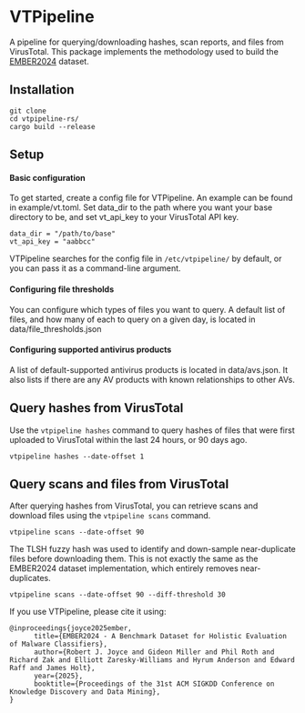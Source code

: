 # VTPipeline

A pipeline for querying/downloading hashes, scan reports, and files from VirusTotal. This package implements the methodology used to build the [EMBER2024](https://github.com/FutureComputing4AI/EMBER2024/) dataset.

## Installation
```
git clone 
cd vtpipeline-rs/
cargo build --release
```

## Setup


#### Basic configuration
To get started, create a config file for VTPipeline. An example can be found in example/vt.toml. Set data_dir to the path where you want your base directory to be, and set vt_api_key to your VirusTotal API key.

```
data_dir = "/path/to/base"
vt_api_key = "aabbcc"
```

VTPipeline searches for the config file in ```/etc/vtpipeline/``` by default, or you can pass it as a command-line argument.


#### Configuring file thresholds
You can configure which types of files you want to query. A default list of files, and how many of each to query on a given day, is located in data/file_thresholds.json


#### Configuring supported antivirus products
A list of default-supported antivirus products is located in data/avs.json. It also lists if there are any AV products with known relationships to other AVs.


## Query hashes from VirusTotal
Use the ```vtpipeline hashes``` command to query hashes of files that were first uploaded to VirusTotal within the last 24 hours, or 90 days ago.

```
vtpipeline hashes --date-offset 1
```

## Query scans and files from VirusTotal

After querying hashes from VirusTotal, you can retrieve scans and download files using the ```vtpipeline scans``` command.

```
vtpipeline scans --date-offset 90
```

The TLSH fuzzy hash was used to identify and down-sample near-duplicate files before downloading them. This is not exactly the same as the EMBER2024 dataset implementation, which entirely removes near-duplicates.

```
vtpipeline scans --date-offset 90 --diff-threshold 30
```


If you use VTPipeline, please cite it using:

```
@inproceedings{joyce2025ember,
      title={EMBER2024 - A Benchmark Dataset for Holistic Evaluation of Malware Classifiers},
      author={Robert J. Joyce and Gideon Miller and Phil Roth and Richard Zak and Elliott Zaresky-Williams and Hyrum Anderson and Edward Raff and James Holt},
      year={2025},
      booktitle={Proceedings of the 31st ACM SIGKDD Conference on Knowledge Discovery and Data Mining},
}
```


